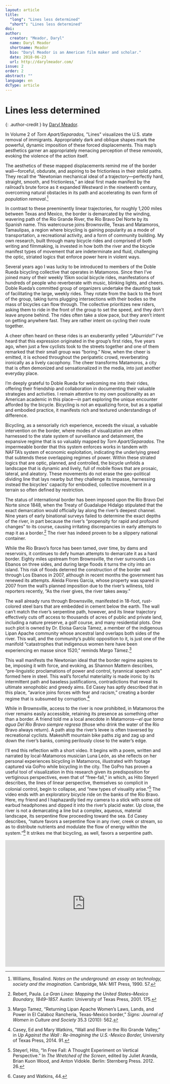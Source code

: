 ```yaml
---
layout: article
title:
  "long": "Lines less determined"
  "short": "Lines less determined"
doi:
author:
  creator: "Meador, Daryl"
  name: Daryl Meador
  shortname: Meador
  bio: "Daryl Meador is an American film maker and scholar."
  date: 2018-06-23
  url: http://darylmeador.com/
issue: 2
order: 2
abstract: ""
language: en
dcType: article
---
```


# Lines less determined

{: .author-credit }
by [Daryl Meador](http://twitter.com/darylmeador).

In Volume 2 of *Torn Apart/Separados,* "Lines" visualizes the U.S. state removal of immigrants. Appropriately dark and oblique shapes mark the powerful, dynamic imposition of these forced displacements. This map’s aesthetics garner an appropriately menacing perception of these *removals*, evoking the violence of the action itself.

The aesthetics of these mapped displacements remind me of the border wall—forceful, obdurate, and aspiring to be frictionless in their stolid paths. They recall the “Newtonian mechanical ideal of a trajectory—perfectly hard, straight, smooth, and frictionless,” an ideal first made manifest by the railroad’s brute force as it expanded Westward in the nineteenth century, overcoming natural obstacles in its path and accelerating its own form of *population removal*.[^1]

In contrast to these preeminently linear trajectories, for roughly 1,200 miles between Texas and Mexico, the border is demarcated by the winding, wavering path of the Rio Grande River, the Río Bravo Del Norte by its Spanish name. This watercourse joins Brownsville, Texas and Matamoros, Tamaulipas, a region where bicycling is gaining popularity as a mode of transportation, a recreational activity, and a form of community building. My own research, built through many bicycle rides and comprised of both writing and filmmaking, is invested in how both the river and the bicycle manifest types of movement that are indeterminate and fluid, challenging the optic, striated logics that enforce power here in violent ways.

Several years ago I was lucky to be introduced to members of the Doble Rueda bicycling collective that operates in Matamoros. Since then I’ve joined many of their weekly 15km social bicycle rides, manifestations of hundreds of people who reverberate with music, blinking lights, and cheers. Doble Rueda’s committed group of organizers undertake the daunting task of facilitating the large, weekly rides. They rotate from the back to the front of the group, taking turns plugging intersections with their bodies so the mass of bicycles can flow through. The collective prioritizes new riders, asking them to ride in the front of the group to set the speed, and they don’t leave anyone behind. The rides often take a slow pace, but they aren’t intent on getting anywhere fast. They are rather intent on cycling their route together.

A cheer often heard on these rides is an exuberantly yelled *“¡Aburrido!”* I’ve heard that this expression originated in the group’s first rides, five years ago, when just a few cyclists took to the streets together and one of them remarked that their small group was “boring.” Now, when the cheer is emitted, it is echoed throughout the peripatetic crowd, reverberating ironically as a lively cacophony. The cheer transforms Matamoros, a city that is often demonized and sensationalized in the media, into just another everyday place.

I’m deeply grateful to Doble Rueda for welcoming me into their rides, offering their friendship and collaboration in documenting their valuable strategies and activities. I remain attentive to my own positionality as an American academic in this place—in part exploring the unique encounter afforded by the bicycle. Bicycling is not an equalizing force, but as a spatial and embodied practice, it manifests rich and textured understandings of difference.

Bicycling, as a sensorially rich experience, exceeds the visual, a valuable intervention on the border, where modes of visualization are often harnessed to the state system of surveillance and detainment, the expansive regime that is so valuably mapped by *Torn Apart/Separados.* The impermeable border that this system enforces works in tandem with NAFTA’s system of economic exploitation, indicating the underlying greed that subtends these overlapping regimes of power. Within these striated logics that are optic, planned, and controlled, the bicycle unfolds a landscape that is dynamic and lively, full of mobile flows that are prosaic, lateral, and aleatory. These movements do not erase the geo-political dividing line that lays nearby but they challenge its impasse, harnessing instead the bicycles' capacity for embodied, collective movement in a terrain so often defined by restriction.

The status of international border has been imposed upon the Río Bravo Del Norte since 1848, when the Treaty of Guadalupe Hidalgo stipulated that the exact demarcation would officially lay along the river’s deepest channel. Nine years of early binational surveys failed to determine the exact depths of the river, in part because the river’s “propensity for rapid and profound changes” to its course, causing irritating discrepancies in early attempts to map it as a border.[^2] The river has indeed proven to be a slippery national container.

While the Río Bravo’s force has been tamed, over time, by dams and reservoirs, it continues to defy human attempts to demarcate it as a hard border. Eighty miles upstream from Brownsville, the river surrounds Los Ebanos on three sides, and during large floods it turns the city into an island. This risk of floods deterred the construction of the border wall through Los Ebanos in 2007, although in recent months the government has renewed its attempts. Aleida Flores Garcia, whose property was spared in 2007 from the wall’s planned imposition due to the river’s wiliness, told reporters recently, “As the river gives, the river takes away.”

The wall already runs through Brownsville, manifested in 18-foot, rust-colored steel bars that are embedded in cement below the earth. The wall can’t match the river’s serpentine path, however, and its linear trajectory effectively cuts off access to thousands of acres of public and private land, including a nature preserve, a golf course, and many residential plots. One such plot is owned by Dr. Eloisa García Támez, a member of the indigenous Lipan Apache community whose ancestral land overlaps both sides of the river. This wall, and the community’s public opposition to it, is just one of the manifold “catastrophes that indigenous women here have been experiencing en masse since 1520,” reminds Margo Támez.[^3]

This wall manifests the Newtonian ideal that the border regime aspires to be, imposing it with force, and evoking, as Shannon Mattern describes, “pre-linguistic proclamations of power and control, tyrannical speech acts” formed here in steel. This wall’s forceful materiality is made ironic by its intermittent path and baseless justifications, contradictions that reveal its ultimate xenophobic and greedy aims. Ed Casey has aptly described that in this place, “avarice joins forces with fear and racism,” creating a border regime that is subsumed by corruption.[^4]

While in Brownsville, access to the river is now prohibited, in Matamoros the river remains easily accessible, retaining its presence as something other than a border. A friend told me a local anecdote in Matamoros—*el que toma agua Del Río Bravo siempre regresa* (those who drink the water of the Río Bravo always return). A path atop the river’s levee is often traversed by recreational cyclists. Makeshift mountain bike paths zig and zag up and down the river’s banks, coming perilously close to the water’s edge.

I’ll end this reflection with a short video. It begins with a poem, written and narrated by local-Matamoros musician Luna León, as she reflects on her personal experiences bicycling in Matamoros, illustrated with footage captured via GoPro while bicycling in the city. The GoPro has proven a useful tool of visualization in this research given its predisposition for vertiginous perspectives, even that of “free-fall,” in which, as Hito Steyerl describes, the lines of linear perspective, themselves so complicit in colonial control, begin to collapse, and “new types of visuality arise.”[^5] The video ends with an exploratory bicycle ride on the banks of the Río Bravo. Here, my friend and I haphazardly tied my camera to a stick with some old earbud headphones and dipped it into the river’s placid water. Up close, the river is not a demarcating a line but a complex, aqueous, material landscape, its serpentine flow proceeding toward the sea. Ed Casey describes, “nature favors a serpentine flow in any river, creek or stream, so as to distribute nutrients and modulate the flow of energy within the system.”[^6] It strikes me that bicycling, as well, favors a serpentine path.

<div class="embedded-video">
<iframe width="100%" height="400" src="https://www.youtube.com/embed/HiZiUCWIKIY" frameborder="0" allow="autoplay; encrypted-media" allowfullscreen></iframe>
</div>



[^1]: Williams, Rosalind. *Notes on the underground: an essay on technology, society and the imagination.* Cambridge, MA: MIT Press, 1990. 57.

[^2]: Rebert, Paula. *La Gran Línea: Mapping the United States–Mexico Boundary, 1849–1857.* Austin: University of Texas Press, 2001. 175.

[^3]: Margo Tamez, “Returning Lipan Apache Women’s Laws, Lands, and Power in El Calaboz Rancheria, Texas-Mexico border,” *Signs: Journal of Women in Culture and Society* 35.3 (2010): 562.

[^4]: Casey, Ed and Mary Watkins, “Wall and River in the Rio Grande Valley,” in *Up Against the Wall : Re-Imagining the U.S.-Mexico Border,* University of Texas Press, 2014. 91.

[^5]: Steyerl, Hito, “In Free Fall: A Thought Experiment on Vertical Perspective.” In *The Wretched of the Screen*, edited by Juliet Aranda, Brian Kuon Wood, and Anton Vidokle. Berlin: Sternberg Press. 2012. 26.

[^6]: Casey and Watkins, 44.
